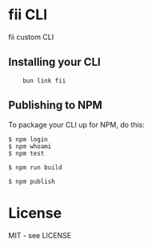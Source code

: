 # fii CLI

fii custom CLI

## Installing your CLI

```shell
    bun link fii
```

## Publishing to NPM

To package your CLI up for NPM, do this:

```shell
$ npm login
$ npm whoami
$ npm test

$ npm run build

$ npm publish
```

# License

MIT - see LICENSE
